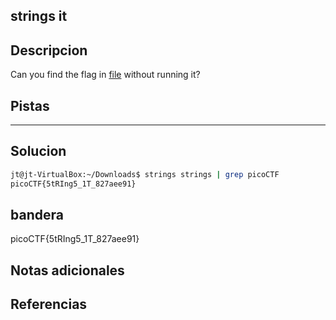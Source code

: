 ## strings it

## Descripcion
Can you find the flag in [file](https://jupiter.challenges.picoctf.org/static/5bd86036f013ac3b9c958499adf3e2e2/strings) without running it?

## Pistas 
****** 
## Solucion
```bash
jt@jt-VirtualBox:~/Downloads$ strings strings | grep picoCTF
picoCTF{5tRIng5_1T_827aee91}
```
## bandera
picoCTF{5tRIng5_1T_827aee91}

## Notas adicionales 

## Referencias
